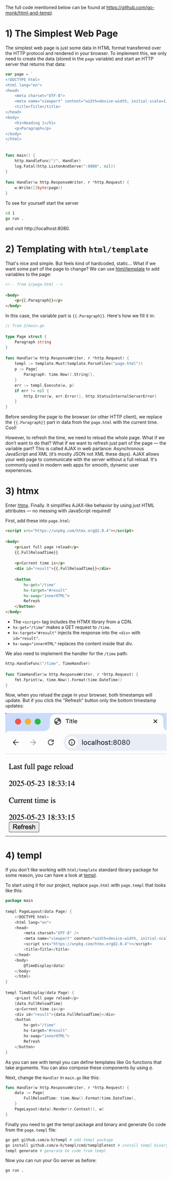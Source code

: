 The full code mentioned below can be found at https://github.com/go-monk/html-and-templ.

# 1) The Simplest Web Page

The simplest web page is just some data in HTML format transferred over the HTTP protocol and rendered in your browser. To implement this, we only need to create the data (stored in the `page` variable) and start an HTTP server that returns that data:

```go
var page = `
<!DOCTYPE html>
<html lang="en">
<head>
	<meta charset="UTF-8">
	<meta name="viewport" content="width=device-width, initial-scale=1.0">
	<title>Title</title>
</head>
<body>
	<h1>Heading 1</h1>
	<p>Paragraph</p>
</body>
</html>
`

func main() {
	http.HandleFunc("/", Handler)
	log.Fatal(http.ListenAndServe(":8080", nil))
}

func Handler(w http.ResponseWriter, r *http.Request) {
	w.Write([]byte(page))
}
```

To see for yourself start the server

```sh
cd 1
go run .
```

and visit http://localhost:8080.

# 2) Templating with `html/template`

That's nice and simple. But feels kind of hardcoded, static... What if we want some part of the page to change? We can use [html/template](https://pkg.go.dev/html/template) to add variables to the page:

```html
<!-- from 2/page.html -->

<body>
	<p>{{.Paragraph}}</p>
</body>
```

In this case, the variable part is `{{.Paragraph}}`. Here's how we fill it in:

```go
// from 2/main.go

type Page struct {
	Paragraph string
}

func Handler(w http.ResponseWriter, r *http.Request) {
	templ := template.Must(template.ParseFiles("page.html"))
	p := Page{
		Paragraph: time.Now().String(),
	}
	err := templ.Execute(w, p)
	if err != nil {
		http.Error(w, err.Error(), http.StatusInternalServerError)
	}
}
```

Before sending the page to the browser (or other HTTP client), we replace the `{{.Paragraph}}` part in data from the `page.html` with the current time. Cool!

However, to refresh the time, we need to reload the whole page. What if we don’t want to do that? What if we want to refresh just part of the page — the variable part? This is called AJAX in web parlance: Asynchronous JavaScript and XML (it’s mostly JSON not XML these days). AJAX allows your web page to communicate with the server without a full reload. It's commonly used in modern web apps for smooth, dynamic user experiences.

# 3) htmx

Enter [htmx](https://htmx.org). Finally. It simplifies AJAX-like behavior by using just HTML attributes — no messing with JavaScript required!

First, add these into `page.html`:

```html
<script src="https://unpkg.com/htmx.org@2.0.4"></script>

<body>
	<p>Last full page reload</p>
	{{.FullReloadTime}}

	<p>Current time is</p>
	<div id="result">{{.FullReloadTime}}</div>

	<button 
		hx-get="/time" 
		hx-target="#result" 
		hx-swap="innerHTML">
		Refresh
	</button>
</body>
```

* The `<script>` tag includes the HTMX library from a CDN.
* `hx-get="/time"` makes a GET request to `/time`.
* `hx-target="#result"` injects the response into the `<div>` with `id="result"`.
* `hx-swap="innerHTML"` replaces the content inside that div.

We also need to implement the handler for the `/time` path:

```go
http.HandleFunc("/time", TimeHandler)

func TimeHandler(w http.ResponseWriter, r *http.Request) {
	fmt.Fprint(w, time.Now().Format(time.DateTime))
}
```

Now, when you reload the page in your browser, both timestamps will update. But if you click the "Refresh" button only the bottom timestamp updates:

![htmx demo](htmx.gif)

# 4) templ

If you don't like working with `html/template` standard library package for some reason, you can have a look at [templ](https://templ.guide).

To start using it for our project, replace `page.html` with `page.templ` that looks like this:

```go
package main

templ PageLayout(data Page) {
	<!DOCTYPE html>
	<html lang="en">
	<head>
		<meta charset="UTF-8" />
		<meta name="viewport" content="width=device-width, initial-scale=1.0" />
		<script src="https://unpkg.com/htmx.org@2.0.4"></script>
		<title>Title</title>
	</head>
	<body>
		@TimeDisplay(data)
	</body>
	</html>
}

templ TimeDisplay(data Page) {
	<p>Last full page reload</p>
	{data.FullReloadTime}
	<p>Current time is</p>
	<div id="result">{data.FullReloadTime}</div>
	<button 
		hx-get="/time" 
		hx-target="#result" 
		hx-swap="innerHTML">
		Refresh
	</button>
}
```

As you can see with templ you can define templates like Go functions that take arguments. You can also compose these components by using `@`.  

Next, change the `Handler` in `main.go` like this:

```go
func Handler(w http.ResponseWriter, r *http.Request) {
	data := Page{
		FullReloadTime: time.Now().Format(time.DateTime),
	}
	PageLayout(data).Render(r.Context(), w)
}
```

Finally you need to get the templ package and binary and generate Go code from the `page.templ` file:

```sh
go get github.com/a-h/templ # add templ package
go install github.com/a-h/templ/cmd/templ@latest # install templ binary
templ generate # generate Go code from templ
```

Now you can run your Go server as before:

```sh
go run .
```